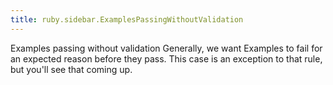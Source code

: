 ```yaml
---
title: ruby.sidebar.ExamplesPassingWithoutValidation
---
```

<span class="sidebar_title">Examples passing without validation</span>
Generally, we want Examples to fail for an expected reason before they pass. This case is an exception to that rule, but you'll see that coming up.
 
